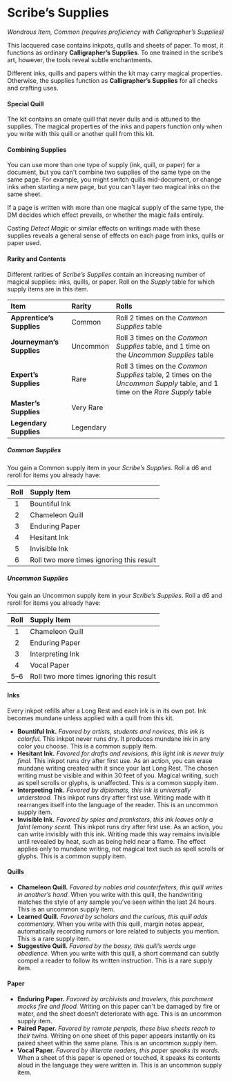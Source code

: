 # Scribe&rsquo;s Supplies

*Wondrous Item, Common (requires proficiency with Calligrapher&rsquo;s Supplies)*

This lacquered case contains inkpots, quills and sheets of paper. To most, it functions as ordinary **Calligrapher&rsquo;s Supplies**. To one trained in the scribe&rsquo;s art, however, the tools reveal subtle enchantments.

Different inks, quills and papers within the kit may carry magical properties. Otherwise, the supplies function as **Calligrapher&rsquo;s Supplies** for all checks and crafting uses.

#### Special Quill

The kit contains an ornate quill that never dulls and is attuned to the supplies. The magical properties of the inks and papers function only when you write with this quill or another quill from this kit.

#### Combining Supplies

You can use more than one type of supply (ink, quill, or paper) for a document, but you can't combine two supplies of the same type on the same page. For example, you might switch quills mid-document, or change inks when starting a new page, but you can't layer two magical inks on the same sheet.

If a page is written with more than one magical supply of the same type, the DM decides which effect prevails, or whether the magic fails entirely.

Casting _Detect Magic_ or similar effects on writings made with these supplies reveals a general sense of effects on each page from inks, quills or paper used.

#### Rarity and Contents

Different rarities of _Scribe&rsquo;s Supplies_ contain an increasing number of magical supplies: inks, quills, or paper. Roll on the _Supply_ table for which supply items are in this item.

| Item | Rarity | Rolls |
|:- |:-|:-|
| **Apprentice&rsquo;s Supplies** | Common | Roll 2 times on the _Common Supplies_ table |
| **Journeyman&rsquo;s Supplies** | Uncommon | Roll 3 times on the _Common Supplies_ table, and 1 time on the _Uncommon Supplies_ table |
| **Expert&rsquo;s Supplies** | Rare | Roll 3 times on the _Common Supplies_ table, 2 times on the _Uncommon Supply_ table, and 1 time on the _Rare Supply_ table |
| **Master&rsquo;s Supplies** | Very Rare |
| **Legendary Supplies** | Legendary |

##### Common Supplies

You gain a Common supply item in your _Scribe&rsquo;s Supplies_. Roll a d6 and reroll for items you already have:

| Roll | Supply Item |
|:-:|:-|
| 1 | Bountiful Ink |
| 2 | Chameleon Quill |
| 3 | Enduring Paper |
| 4 | Hesitant Ink |
| 5 | Invisible Ink |
| 6 | Roll two more times ignoring this result |

##### Uncommon Supplies

You gain an Uncommon supply item in your _Scribe&rsquo;s Supplies_. Roll a d6 and reroll for items you already have:

| Roll | Supply Item |
|:-:|:-|
| 1 | Chameleon Quill |
| 2 | Enduring Paper |
| 3 | Interpreting Ink |
| 4 | Vocal Paper |
| 5&ndash;6 | Roll two more times ignoring this result |

#### Inks

Every inkpot refills after a Long Rest and each ink is in its own pot. Ink becomes mundane unless applied with a quill from this kit.

- **Bountiful Ink.** _Favored by artists, students and novices, this ink is colorful._
This inkpot never runs dry. It produces mundane ink in any color you choose. This is a common supply item.
- **Hesitant Ink.** _Favored for drafts and revisions, this light ink is never truly final._
This inkpot runs dry after first use. As an action, you can erase mundane writing created with it since your last Long Rest. The chosen writing must be visible and within 30 feet of you. Magical writing, such as spell scrolls or glyphs, is unaffected. This is a common supply item.
- **Interpreting Ink.** _Favored by diplomats, this ink is universally understood._
This inkpot runs dry after first use. Writing made with it rearranges itself into the language of the reader. This is an uncommon supply item.
- **Invisible Ink.** _Favored by spies and pranksters, this ink leaves only a faint lemony scent._
This inkpot runs dry after first use. As an action, you can write invisibly with this ink. Writing made this way remains invisible until revealed by heat, such as being held near a flame. The effect applies only to mundane writing, not magical text such as spell scrolls or glyphs. This is a common supply item.

#### Quills

- **Chameleon Quill.** _Favored by nobles and counterfeiters, this quill writes in another&rsquo;s hand._
When you write with this quill, the handwriting matches the style of any sample you’ve seen within the last 24 hours. This is an uncommon supply item.
- **Learned Quill.** _Favored by scholars and the curious, this quill adds commentary._
When you write with this quill, margin notes appear, automatically recording rumors or lore related to subjects you mention. This is a rare supply item.
- **Suggestive Quill.** _Favored by the bossy, this quill&rsquo;s words urge obedience._
When you write with this quill, a short command can subtly compel a reader to follow its written instruction. This is a rare supply item.

#### Paper

- **Enduring Paper.** _Favored by archivists and travelers, this parchment mocks fire and flood._
Writing on this paper can't be damaged by fire or water, and the sheet doesn’t deteriorate with age. This is an uncommon supply item.
- **Paired Paper.** _Favored by remote penpals, these blue sheets reach to their twins._
Writing on one sheet of this paper appears instantly on its paired sheet within the same plane. This is an uncommon supply item.
- **Vocal Paper.** _Favored by illiterate readers, this paper speaks its words._
When a sheet of this paper is opened or touched, it speaks its contents aloud in the language they were written in. This is an uncommon supply item.
